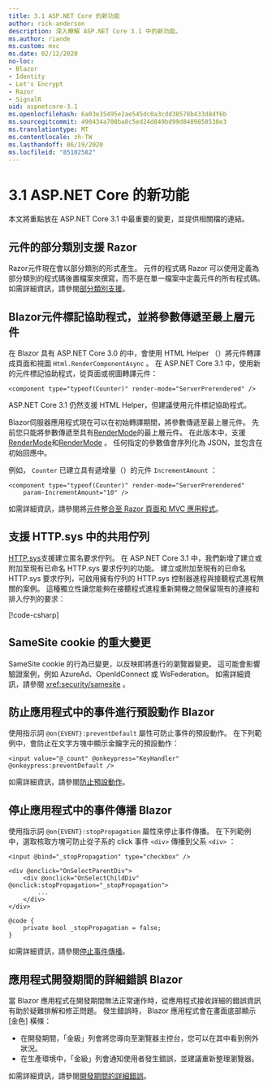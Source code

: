 ```yaml
---
title: 3.1 ASP.NET Core 的新功能
author: rick-anderson
description: 深入瞭解 ASP.NET Core 3.1 中的新功能。
ms.author: riande
ms.custom: mvc
ms.date: 02/12/2020
no-loc:
- Blazor
- Identity
- Let's Encrypt
- Razor
- SignalR
uid: aspnetcore-3.1
ms.openlocfilehash: 6a03e35495e2ae545dc0a3cdd38578b433d8df6b
ms.sourcegitcommit: 490434a700ba8c5ed24d849bd99d8489858538e3
ms.translationtype: MT
ms.contentlocale: zh-TW
ms.lasthandoff: 06/19/2020
ms.locfileid: "85102582"
---
```

# <a name="whats-new-in-aspnet-core-31"></a>3.1 ASP.NET Core 的新功能

本文將重點放在 ASP.NET Core 3.1 中最重要的變更，並提供相關檔的連結。

## <a name="partial-class-support-for-razor-components"></a>元件的部分類別支援 Razor

Razor元件現在會以部分類別的形式產生。 元件的程式碼 Razor 可以使用定義為部分類別的程式碼後置檔案來撰寫，而不是在單一檔案中定義元件的所有程式碼。 如需詳細資訊，請參閱[部分類別支援](xref:blazor/components/index#partial-class-support)。

## <a name="blazor-component-tag-helper-and-pass-parameters-to-top-level-components"></a>Blazor元件標記協助程式，並將參數傳遞至最上層元件

在 Blazor 具有 ASP.NET Core 3.0 的中，會使用 HTML Helper （）將元件轉譯成頁面和視圖 `Html.RenderComponentAsync` 。 在 ASP.NET Core 3.1 中，使用新的元件標記協助程式，從頁面或視圖轉譯元件：

```cshtml
<component type="typeof(Counter)" render-mode="ServerPrerendered" />
```

ASP.NET Core 3.1 仍然支援 HTML Helper，但建議使用元件標記協助程式。

Blazor伺服器應用程式現在可以在初始轉譯期間，將參數傳遞至最上層元件。 先前您只能將參數傳遞至具有[RenderMode](xref:Microsoft.AspNetCore.Mvc.Rendering.RenderMode.Static)的最上層元件。 在此版本中，支援[RenderMode](xref:Microsoft.AspNetCore.Mvc.Rendering.RenderMode.Server)和[RenderMode](xref:Microsoft.AspNetCore.Mvc.Rendering.RenderMode.ServerPrerendered) 。 任何指定的參數值會序列化為 JSON，並包含在初始回應中。

例如， `Counter` 已建立具有遞增量（）的元件 `IncrementAmount` ：

```cshtml
<component type="typeof(Counter)" render-mode="ServerPrerendered" 
    param-IncrementAmount="10" />
```

如需詳細資訊，請參閱將[元件整合至 Razor 頁面和 MVC 應用程式](xref:blazor/components/integrate-components-into-razor-pages-and-mvc-apps)。

## <a name="support-for-shared-queues-in-httpsys"></a>支援 HTTP.sys 中的共用佇列

[HTTP.sys](xref:fundamentals/servers/httpsys)支援建立匿名要求佇列。 在 ASP.NET Core 3.1 中，我們新增了建立或附加至現有已命名 HTTP.sys 要求佇列的功能。 建立或附加至現有的已命名 HTTP.sys 要求佇列，可啟用擁有佇列的 HTTP.sys 控制器進程與接聽程式進程無關的案例。 這種獨立性讓您能夠在接聽程式進程重新開機之間保留現有的連接和排入佇列的要求：

[!code-csharp[](sample/Program.cs?name=snippet)]

## <a name="breaking-changes-for-samesite-cookies"></a>SameSite cookie 的重大變更

SameSite cookie 的行為已變更，以反映即將進行的瀏覽器變更。 這可能會影響驗證案例，例如 AzureAd、OpenIdConnect 或 WsFederation。 如需詳細資訊，請參閱 <xref:security/samesite> 。

## <a name="prevent-default-actions-for-events-in-blazor-apps"></a>防止應用程式中的事件進行預設動作 Blazor

使用指示詞 `@on{EVENT}:preventDefault` 屬性可防止事件的預設動作。 在下列範例中，會防止在文字方塊中顯示金鑰字元的預設動作：

```razor
<input value="@_count" @onkeypress="KeyHandler" @onkeypress:preventDefault />
```

如需詳細資訊，請參閱[防止預設動作](xref:blazor/components/event-handling#prevent-default-actions)。

## <a name="stop-event-propagation-in-blazor-apps"></a>停止應用程式中的事件傳播 Blazor

使用指示詞 `@on{EVENT}:stopPropagation` 屬性來停止事件傳播。 在下列範例中，選取核取方塊可防止從子系的 click 事件 `<div>` 傳播到父系 `<div>` ：

```razor
<input @bind="_stopPropagation" type="checkbox" />

<div @onclick="OnSelectParentDiv">
    <div @onclick="OnSelectChildDiv" @onclick:stopPropagation="_stopPropagation">
        ...
    </div>
</div>

@code {
    private bool _stopPropagation = false;
}
```

如需詳細資訊，請參閱[停止事件傳播](xref:blazor/components/event-handling#stop-event-propagation)。

## <a name="detailed-errors-during-blazor-app-development"></a>應用程式開發期間的詳細錯誤 Blazor

當 Blazor 應用程式在開發期間無法正常運作時，從應用程式接收詳細的錯誤資訊有助於疑難排解和修正問題。 發生錯誤時， Blazor 應用程式會在畫面底部顯示 [金色] 橫條：

* 在開發期間，「金級」列會將您導向至瀏覽器主控台，您可以在其中看到例外狀況。
* 在生產環境中，「金級」列會通知使用者發生錯誤，並建議重新整理瀏覽器。

如需詳細資訊，請參閱[開發期間的詳細錯誤](xref:blazor/fundamentals/handle-errors#detailed-errors-during-development)。
